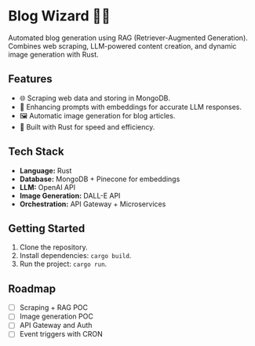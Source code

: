 # Blog Wizard 🧙‍♂️
Automated blog generation using RAG (Retriever-Augmented Generation). Combines web scraping, LLM-powered content creation, and dynamic image generation with Rust.

## Features
- 🌐 Scraping web data and storing in MongoDB.
- 🧠 Enhancing prompts with embeddings for accurate LLM responses.
- 🖼️ Automatic image generation for blog articles.
- 🚀 Built with Rust for speed and efficiency.

## Tech Stack
- **Language:** Rust
- **Database:** MongoDB + Pinecone for embeddings
- **LLM:** OpenAI API
- **Image Generation:** DALL-E API
- **Orchestration:** API Gateway + Microservices

## Getting Started
1. Clone the repository.
2. Install dependencies: `cargo build`.
3. Run the project: `cargo run`.

## Roadmap
- [ ] Scraping + RAG POC
- [ ] Image generation POC
- [ ] API Gateway and Auth
- [ ] Event triggers with CRON
